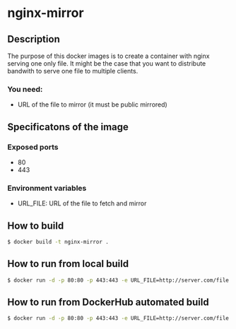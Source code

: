 # nginx-mirror

## Description
The purpose of this docker images is to create a container with nginx serving one only file. It might be the case that you want to distribute bandwith to serve one file to multiple clients.

### You need:
  - URL of the file to mirror (it must be public mirrored)

## Specificatons of the image
### Exposed ports
- 80
- 443

### Environment variables
- URL_FILE: URL of the file to fetch and mirror


## How to build

```sh
$ docker build -t nginx-mirror .
```
## How to run from local build

```sh
$ docker run -d -p 80:80 -p 443:443 -e URL_FILE=http://server.com/file nginx-mirror
```

## How to run from DockerHub automated build

```sh
$ docker run -d -p 80:80 -p 443:443 -e URL_FILE=http://server.com/file pmoncadaisla/nginx-mirror
```
